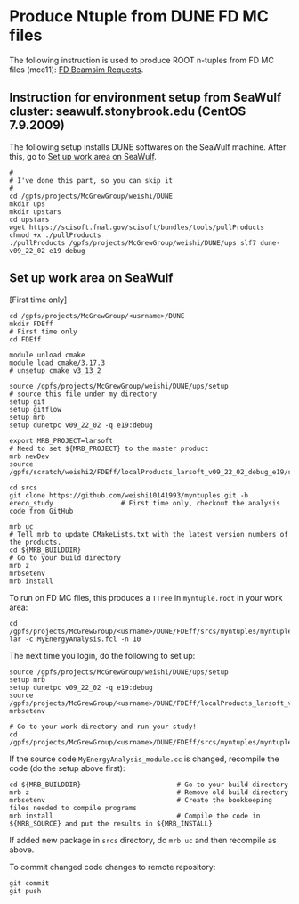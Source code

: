 # Produce Ntuple from DUNE FD MC files

The following instruction is used to produce ROOT n-tuples from FD MC files (mcc11): [FD Beamsim Requests](https://dune-data.fnal.gov/mc/mcc11/index.html).

## Instruction for environment setup from SeaWulf cluster: seawulf.stonybrook.edu (CentOS 7.9.2009)

The following setup installs DUNE softwares on the SeaWulf machine. After this, go to [Set up work area on SeaWulf](#set-up-work-area-on-SeaWulf).

```
#
# I've done this part, so you can skip it
#
cd /gpfs/projects/McGrewGroup/weishi/DUNE
mkdir ups
mkdir upstars
cd upstars
wget https://scisoft.fnal.gov/scisoft/bundles/tools/pullProducts
chmod +x ./pullProducts
./pullProducts /gpfs/projects/McGrewGroup/weishi/DUNE/ups slf7 dune-v09_22_02 e19 debug
```

## Set up work area on SeaWulf

[First time only]

```
cd /gpfs/projects/McGrewGroup/<usrname>/DUNE
mkdir FDEff                                                                              # First time only
cd FDEff

module unload cmake
module load cmake/3.17.3
# unsetup cmake v3_13_2

source /gpfs/projects/McGrewGroup/weishi/DUNE/ups/setup                                  # source this file under my directory                              
setup git
setup gitflow
setup mrb
setup dunetpc v09_22_02 -q e19:debug

export MRB_PROJECT=larsoft                                                               # Need to set ${MRB_PROJECT} to the master product
mrb newDev
source /gpfs/scratch/weishi2/FDEff/localProducts_larsoft_v09_22_02_debug_e19/setup

cd srcs                            
git clone https://github.com/weishi10141993/myntuples.git -b ereco_study                 # First time only, checkout the analysis code from GitHub

mrb uc                                                                                   # Tell mrb to update CMakeLists.txt with the latest version numbers of the products.
cd ${MRB_BUILDDIR}                                                                       # Go to your build directory
mrb z
mrbsetenv                                                                               
mrb install   
```

To run on FD MC files, this produces a ```TTree``` in ```myntuple.root``` in your work area:

```
cd /gpfs/projects/McGrewGroup/<usrname>/DUNE/FDEff/srcs/myntuples/myntuples/MyEnergyAnalysis
lar -c MyEnergyAnalysis.fcl -n 10
```

The next time you login, do the following to set up:

```
source /gpfs/projects/McGrewGroup/weishi/DUNE/ups/setup
setup mrb
setup dunetpc v09_22_02 -q e19:debug
source /gpfs/projects/McGrewGroup/<usrname>/DUNE/FDEff/localProducts_larsoft_v09_22_02_debug_e19/setup
mrbsetenv

# Go to your work directory and run your study!
cd /gpfs/projects/McGrewGroup/<usrname>/DUNE/FDEff/srcs/myntuples/myntuples/MyEnergyAnalysis
```

If the source code ```MyEnergyAnalysis_module.cc``` is changed, recompile the code (do the setup above first):

```
cd ${MRB_BUILDDIR}                        # Go to your build directory
mrb z                                     # Remove old build directory
mrbsetenv                                 # Create the bookkeeping files needed to compile programs
mrb install                               # Compile the code in ${MRB_SOURCE} and put the results in ${MRB_INSTALL}
```

If added new package in ```srcs``` directory, do ```mrb uc``` and then recompile as above.

To commit changed code changes to remote repository:

```
git commit
git push
```
